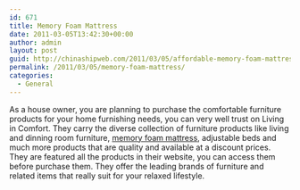 ```yaml
---
id: 671
title: Memory Foam Mattress
date: 2011-03-05T13:42:30+00:00
author: admin
layout: post
guid: http://chinashipweb.com/2011/03/05/affordable-memory-foam-mattress/
permalink: /2011/03/05/memory-foam-mattress/
categories:
  - General
---
```

As a house owner, you are planning to purchase the comfortable furniture products for your home furnishing needs, you can very well trust on Living in Comfort. They carry the diverse collection of furniture products like living and dinning room furniture, [memory foam mattress](http://www.livingincomfort.com/), adjustable beds and much more products that are quality and available at a discount prices. They are featured all the products in their website, you can access them before purchase them. They offer the leading brands of furniture and related items that really suit for your relaxed lifestyle.